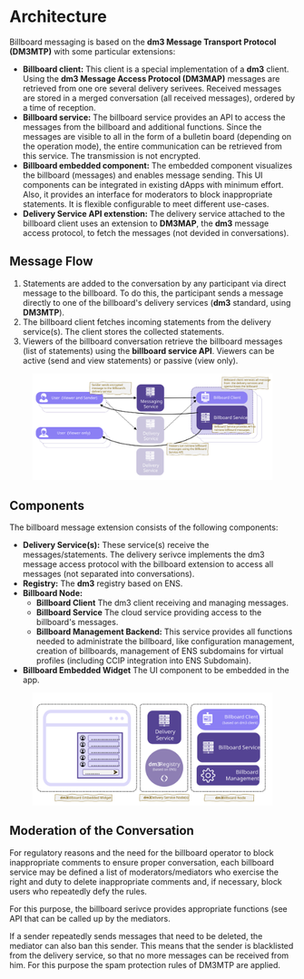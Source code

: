 # Architecture

Billboard messaging is based on the **dm3 Message Transport Protocol (DM3MTP)** with some particular extensions:

* **Billboard client:** This client is a special implementation of a **dm3** client. Using the **dm3 Message Access Protocol (DM3MAP)** messages are retrieved from one ore several delivery serivees. Received messages are stored in a merged conversation (all received messages), ordered by a time of reception.
* **Billboard service:** The billboard service provides an API to access the messages from the billboard and additional functions. Since the messages are visible to all in the form of a bulletin board (depending on the operation mode), the entire communication can be retrieved from this service. The transmission is not encrypted.
* **Billboard embedded component:** The embedded component visualizes the billboard (messages) and enables message sending. This UI components can be integrated in existing dApps with minimum effort. Also, it provides an interface for moderators to block inappropriate statements. It is flexible configurable to meet different use-cases.
* **Delivery Service API extenstion:** The delivery service attached to the billboard client uses an extension to **DM3MAP**, the **dm3** message access protocol, to fetch the messages (not devided in conversations).

## Message Flow

1. Statements are added to the conversation by any participant via direct message to the billboard. To do this, the participant sends a message directly to one of the billboard's delivery services (**dm3** standard, using **DM3MTP**).
2. The billboard client fetches incoming statements from the delivery service(s). The client stores the collected statements.
3. Viewers of the billboard conversation retrieve the billboard messages (list of statements) using the **billboard service API**. Viewers can be active (send and view statements) or passive (view only).



<figure><img src="../../.gitbook/assets/bmp-architecture.svg" alt=""><figcaption></figcaption></figure>

## Components

The billboard message extension consists of the following components:

* **Delivery Service(s):** These service(s) receive the messages/statements. The delivery serivce implements the dm3 message access protocol with the billboard extension to access all messages (not separated into conversations).
* **Registry:** The **dm3** registry based on ENS.
* **Billboard Node:**
  * **Billboard Client** The dm3 client receiving and managing messages.
  * **Billboard Service** The cloud service providing access to the billboard's messages.
  * **Billboard Management Backend:** This service provides all functions needed to administrate the billboard, like configuration management, creation of billboards, management of ENS subdomains for virtual profiles (including CCIP integration into ENS Subdomain).
* **Billboard Embedded Widget** The UI component to be embedded in the app.

<figure><img src="../../.gitbook/assets/bmp-components.svg" alt=""><figcaption></figcaption></figure>

## Moderation of the Conversation

For regulatory reasons and the need for the billboard operator to block inappropriate comments to ensure proper conversation, each billboard service may be defined a list of moderators/mediators who exercise the right and duty to delete inappropriate comments and, if necessary, block users who repeatedly defy the rules.

For this purpose, the billboard serivce provides appropriate functions (see API that can be called up by the mediators.

If a sender repeatedly sends messages that need to be deleted, the mediator can also ban this sender. This means that the sender is blacklisted from the delivery service, so that no more messages can be received from him. For this purpose the spam protection rules of DM3MTP are applied.
